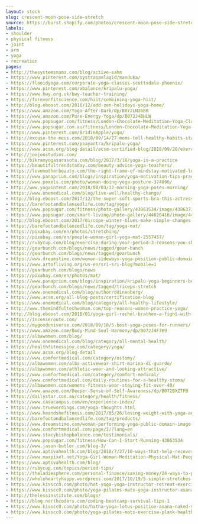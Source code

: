 ```yaml
---
layout: stock
slug: crescent-moon-pose-side-stretch
source: https://burst.shopify.com/photos/crescent-moon-pose-side-stretch.jpg
labels:
- shoulder
- physical fitness
- joint
- arm
- yoga
- recreation
pages:
- http://thesystemsmama.com/blog/active-sahm
- https://www.pinterest.com/systrasamlagid/manduka/
- https://flooidyoga.com/corporate-yoga-classes-scottsdale-phoenix/
- https://www.pinterest.com/abalance/kripalu-yoga/
- https://www.bwy.org.uk/bwy-teacher-training/
- https://foreverfitscience.com/hiit/combining-yoga-hiit/
- http://blog.eboost.com/2016/12/add-zen-holidays-yoga-home/
- https://www.amazon.com/Yoga-After-Dark/dp/B072LN366R
- https://www.amazon.com/Pure-Energy-Yoga/dp/B072J4BHLW
- https://www.popsugar.com/fitness/London-Chocolate-Meditation-Yoga-Class-44503018
- https://www.popsugar.com.au/fitness/London-Chocolate-Meditation-Yoga-Class-44525425
- https://www.pinterest.com/BridieApple/yoga/
- http://excuse-the-mess.com/2018/09/14/27-moms-tell-healthy-habits-stay-happy/
- https://www.pinterest.com/psayantra/kripalu-yoga/
- https://www.acsm.org/blog-detail/acsm-certified-blog/2018/09/20/exercise-for-relaxation-an-approach-to-well-being
- http://joojoostudios.com/
- http://bikramyogasarasota.com/blog/2017/3/18/yoga-is-a-practice
- https://beautifultrendstoday.com/beauty-advice-yoga-teachers/
- https://lovemotherbeauty.com/the-right-frame-of-mindstay-motivated-lose-weight/stocksnap_zebbdl3qi3/
- https://www.panaprium.com/blogs/inspiration/yoga-motivation-tips-practice-daily
- https://www.pexels.com/photo/woman-doing-yoga-posture-374096/
- http://www.yogaintent.com/2018/08/03/12-morning-yoga-poses-morning/
- https://www.onemedical.com/blog/live-well/healthy-change/
- http://blog.eboost.com/2017/12/the-super-soft-sports-bra-this-actress-swears-by-for-yoga-and-pilates/
- https://barefootandbalancedlife.com/tag/yoga/
- https://www.popsugar.com/fitness/photo-gallery/43863534/image/43863733/Stretch-Try-Yoga-Buy-Foam-Roller-Get-Massage
- https://www.popsugar.com/smart-living/photo-gallery/44026416/image/44026833/Do-Some-Yoga
- http://blog.eboost.com/2017/01/cope-winter-blues-make-simple-changes-yoga-routine/
- https://barefootandbalancedlife.com/tag/yoga-mat/
- https://pixabay.com/en/photos/stretching/
- https://pixabay.com/en/people-woman-girl-yoga-mat-2557457/
- https://rubycup.com/blog/exercise-during-your-period-3-reasons-you-should-absolutely-do-it/
- https://gearbunch.com/blogs/news/tagged/gear-bunch
- https://gearbunch.com/blogs/news/tagged/gearbunch
- https://www.dreamstime.com/woman-sideways-yoga-position-public-domain-image-free-118464566
- https://www.artofliving.org/us-en/sri-sri-blog?mobile=1
- https://gearbunch.com/blogs/news
- https://pixabay.com/en/photos/mat/
- https://www.panaprium.com/blogs/inspiration/kripalu-yoga-beginners-benefits
- https://gearbunch.com/blogs/news/tagged/triceps-stretch
- https://www.onemedical.com/blog/author/ddinenberg/
- https://www.acsm.org/all-blog-posts/certification-blog
- https://www.onemedical.com/blog/category/all-healthy-lifestyle/
- http://www.themindfultechwoman.com/top-reasons-women-practice-yoga/
- http://blog.eboost.com/2018/01/yoga-girl-rachel-brathen-a-fight-with-my-husband-changed-my-entire-life/
- https://incenseroute.com/
- https://mygooduniverse.com/2018/09/10/5-best-yoga-poses-for-runners/
- https://www.amazon.com/Body-Mind-Soul-Harmony/dp/B072J4F7K9
- https://albawomen.com/blog/
- https://www.onemedical.com/blog/category/all-mental-health/
- https://healthfitnessjoy.com/category/yoga/
- https://www.acsm.org/blog-detail
- https://www.comfortmedical.com/category/ostomy/
- https://albawomen.com/alba-activewear-shirt-marina-di-guardo/
- https://albawomen.com/athletic-wear-and-looking-attractive/
- https://www.comfortmedical.com/category/comfort-medical/
- https://www.comfortmedical.com/daily-routines-for-a-healthy-stoma/
- https://albawomen.com/womens-fitness-wear-staying-fit-over-40/
- https://www.amazon.com/Deeper-Sense-of-Self-Awareness/dp/B072BXZTFB
- https://dailystar.com.au/category/health/fitness/
- https://www.casacampus.com/en/experience-index/
- https://www.truewordings.com/yoga-thoughts.html
- https://www.heandshefitness.com/2017/05/26/losing-weight-with-yoga-and-a-healthy-diet/
- https://barefootandbalancedlife.com/tag/products/
- https://www.dreamstime.com/woman-performing-yoga-public-domain-image-free-130178562
- https://www.comfortmedical.com/page/2/?lang=en
- https://www.stacybishopbalance.com/testimonials/
- https://www.popsugar.com/fitness/How-Can-I-Start-Running-43863534
- https://www.jason-butler.com/blog-3/
- https://www.aptivahealth.com/blog/2018/7/27/10-ways-that-help-recovering-mentally-from-an-injury
- https://www.maxpixel.net/Yoga-Girl-Woman-Meditation-Physical-Mat-People-2557457
- https://www.aptivahealth.com/blog/
- https://rubycup.com/topics/period-tips/
- https://theladiesphere.com/personal-finance/saving-money/24-ways-to-pamper-yourself-for-cheap/
- https://wholeheartyhappy.wordpress.com/2017/10/19/5-simple-stretches-you-should-do-every-day/
- https://www.kisscc0.com/photo/hot-yoga-yoga-instructor-retreat-exercise-health-tjteg6/
- https://www.kisscc0.com/photo/yoga-pilates-mats-yoga-instructor-asana-yoga-serie-ceb0wx/
- http://thelessinstitute.com/blogs/
- https://blog.northcoders.com/coding-bootcamp-survival-tips-1
- https://www.kisscc0.com/photo/hatha-yoga-lotus-position-asana-naked-yoga-health-2nxvbd/
- https://www.kisscc0.com/photo/yoga-pilates-mats-exercise-plank-health-t2x2aj/
---
```

